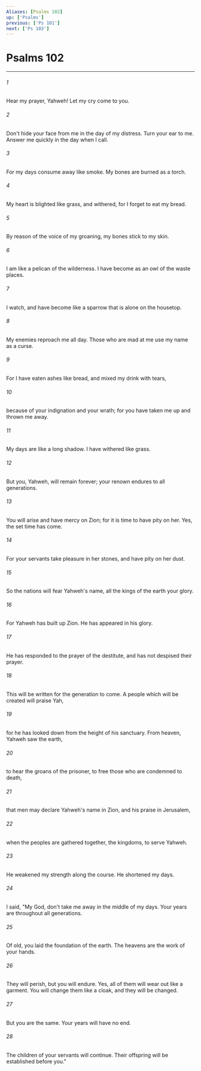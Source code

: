 ```yaml
---
Aliases: [Psalms 102]
up: ['Psalms']
previous: ['Ps 101']
next: ['Ps 103']
---
```

# Psalms 102
***





###### 1 

Hear my prayer, Yahweh! Let my cry come to you. 



###### 2 

Don't hide your face from me in the day of my distress. Turn your ear to me. Answer me quickly in the day when I call. 



###### 3 

For my days consume away like smoke. My bones are burned as a torch. 



###### 4 

My heart is blighted like grass, and withered, for I forget to eat my bread. 



###### 5 

By reason of the voice of my groaning, my bones stick to my skin. 



###### 6 

I am like a pelican of the wilderness. I have become as an owl of the waste places. 



###### 7 

I watch, and have become like a sparrow that is alone on the housetop. 



###### 8 

My enemies reproach me all day. Those who are mad at me use my name as a curse. 



###### 9 

For I have eaten ashes like bread, and mixed my drink with tears, 



###### 10 

because of your indignation and your wrath; for you have taken me up and thrown me away. 



###### 11 

My days are like a long shadow. I have withered like grass. 



###### 12 

But you, Yahweh, will remain forever; your renown endures to all generations. 



###### 13 

You will arise and have mercy on Zion; for it is time to have pity on her. Yes, the set time has come. 



###### 14 

For your servants take pleasure in her stones, and have pity on her dust. 



###### 15 

So the nations will fear Yahweh's name, all the kings of the earth your glory. 



###### 16 

For Yahweh has built up Zion. He has appeared in his glory. 



###### 17 

He has responded to the prayer of the destitute, and has not despised their prayer. 



###### 18 

This will be written for the generation to come. A people which will be created will praise Yah, 



###### 19 

for he has looked down from the height of his sanctuary. From heaven, Yahweh saw the earth, 



###### 20 

to hear the groans of the prisoner, to free those who are condemned to death, 



###### 21 

that men may declare Yahweh's name in Zion, and his praise in Jerusalem, 



###### 22 

when the peoples are gathered together, the kingdoms, to serve Yahweh. 



###### 23 

He weakened my strength along the course. He shortened my days. 



###### 24 

I said, "My God, don't take me away in the middle of my days. Your years are throughout all generations. 



###### 25 

Of old, you laid the foundation of the earth. The heavens are the work of your hands. 



###### 26 

They will perish, but you will endure. Yes, all of them will wear out like a garment. You will change them like a cloak, and they will be changed. 



###### 27 

But you are the same. Your years will have no end. 



###### 28 

The children of your servants will continue. Their offspring will be established before you."
